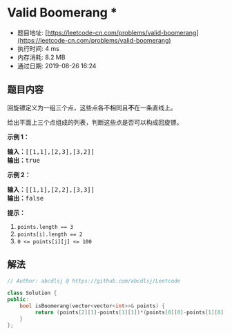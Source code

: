 # Valid Boomerang *
- 题目地址: [https://leetcode-cn.com/problems/valid-boomerang](https://leetcode-cn.com/problems/valid-boomerang)
- 执行时间: 4 ms 
- 内存消耗: 8.2 MB
- 通过日期: 2019-08-26 16:24

## 题目内容
<p>回旋镖定义为一组三个点，这些点各不相同且<strong>不</strong>在一条直线上。</p>

<p>给出平面上三个点组成的列表，判断这些点是否可以构成回旋镖。</p>



<p><strong>示例 1：</strong></p>

<pre><strong>输入：</strong>[[1,1],[2,3],[3,2]]
<strong>输出：</strong>true
</pre>

<p><strong>示例 2：</strong></p>

<pre><strong>输入：</strong>[[1,1],[2,2],[3,3]]
<strong>输出：</strong>false</pre>



<p><strong>提示：</strong></p>

<ol>
	<li><code>points.length == 3</code></li>
	<li><code>points[i].length == 2</code></li>
	<li><code>0 <= points[i][j] <= 100</code></li>
</ol>


## 解法
```cpp
// Author: abcdlsj @ https://github.com/abcdlsj/Leetcode

class Solution {
public:
    bool isBoomerang(vector<vector<int>>& points) {
         return (points[2][1]-points[1][1])*(points[0][0]-points[1][0]) != (points[0][1]-points[1][1])*(points[2][0]-points[1][0]);
    }
};

```